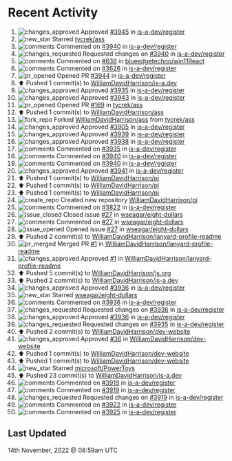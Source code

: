 # Recent Activity

<!--RECENT_ACTIVITY:start-->
1. ![changes_approved](https://cdn.jsdelivr.net/gh/Readme-Workflows/Readme-Icons@main/icons/octicons/ApprovedChanges.svg) Approved [#3945](https://github.com/is-a-dev/register/pull/3945#pullrequestreview-1178601471) in [is-a-dev/register](https://github.com/is-a-dev/register)
2. ![new_star](https://cdn.jsdelivr.net/gh/Readme-Workflows/Readme-Icons@main/icons/octicons/StarredRepositoryYellow.svg) Starred [tycrek/ass](https://github.com/tycrek/ass)
3. ![comments](https://cdn.jsdelivr.net/gh/Readme-Workflows/Readme-Icons@main/icons/octicons/Comment.svg) Commented on [#3940](https://github.com/is-a-dev/register/pull/3940#discussion_r1020840032) in [is-a-dev/register](https://github.com/is-a-dev/register)
4. ![changes_requested](https://cdn.jsdelivr.net/gh/Readme-Workflows/Readme-Icons@main/icons/octicons/RequestedChanges.svg) Requested changes on [#3940](https://github.com/is-a-dev/register/pull/3940#pullrequestreview-1178187136) in [is-a-dev/register](https://github.com/is-a-dev/register)
5. ![comments](https://cdn.jsdelivr.net/gh/Readme-Workflows/Readme-Icons@main/icons/octicons/Comment.svg) Commented on [#638](https://github.com/blueedgetechno/win11React/issues/638#issuecomment-1312630679) in [blueedgetechno/win11React](https://github.com/blueedgetechno/win11React)
6. ![comments](https://cdn.jsdelivr.net/gh/Readme-Workflows/Readme-Icons@main/icons/octicons/Comment.svg) Commented on [#3626](https://github.com/is-a-dev/register/pull/3626#issuecomment-1312608832) in [is-a-dev/register](https://github.com/is-a-dev/register)
7. ![pr_opened](https://cdn.jsdelivr.net/gh/Readme-Workflows/Readme-Icons@main/icons/octicons/PullRequestOpened.svg) Opened PR [#3944](https://github.com/is-a-dev/register/pull/3944) in [is-a-dev/register](https://github.com/is-a-dev/register)
8. ⬆️ Pushed 1 commit(s) to [WilliamDavidHarrison/is-a.dev](https://github.com/WilliamDavidHarrison/is-a.dev)
9. ![changes_approved](https://cdn.jsdelivr.net/gh/Readme-Workflows/Readme-Icons@main/icons/octicons/ApprovedChanges.svg) Approved [#3935](https://github.com/is-a-dev/register/pull/3935#pullrequestreview-1178173710) in [is-a-dev/register](https://github.com/is-a-dev/register)
10. ![changes_approved](https://cdn.jsdelivr.net/gh/Readme-Workflows/Readme-Icons@main/icons/octicons/ApprovedChanges.svg) Approved [#3943](https://github.com/is-a-dev/register/pull/3943#pullrequestreview-1178173675) in [is-a-dev/register](https://github.com/is-a-dev/register)
11. ![pr_opened](https://cdn.jsdelivr.net/gh/Readme-Workflows/Readme-Icons@main/icons/octicons/PullRequestOpened.svg) Opened PR [#169](https://github.com/tycrek/ass/pull/169) in [tycrek/ass](https://github.com/tycrek/ass)
12. ⬆️ Pushed 1 commit(s) to [WilliamDavidHarrison/ass](https://github.com/WilliamDavidHarrison/ass)
13. ![fork_repo](https://cdn.jsdelivr.net/gh/Readme-Workflows/Readme-Icons@main/icons/octicons/ForkedRepository.svg) Forked [WilliamDavidHarrison/ass](https://github.com/WilliamDavidHarrison/ass) from [tycrek/ass](https://github.com/tycrek/ass)
14. ![changes_approved](https://cdn.jsdelivr.net/gh/Readme-Workflows/Readme-Icons@main/icons/octicons/ApprovedChanges.svg) Approved [#3905](https://github.com/is-a-dev/register/pull/3905#pullrequestreview-1178008843) in [is-a-dev/register](https://github.com/is-a-dev/register)
15. ![changes_approved](https://cdn.jsdelivr.net/gh/Readme-Workflows/Readme-Icons@main/icons/octicons/ApprovedChanges.svg) Approved [#3939](https://github.com/is-a-dev/register/pull/3939#pullrequestreview-1178008597) in [is-a-dev/register](https://github.com/is-a-dev/register)
16. ![changes_approved](https://cdn.jsdelivr.net/gh/Readme-Workflows/Readme-Icons@main/icons/octicons/ApprovedChanges.svg) Approved [#3938](https://github.com/is-a-dev/register/pull/3938#pullrequestreview-1178008471) in [is-a-dev/register](https://github.com/is-a-dev/register)
17. ![comments](https://cdn.jsdelivr.net/gh/Readme-Workflows/Readme-Icons@main/icons/octicons/Comment.svg) Commented on [#3935](https://github.com/is-a-dev/register/pull/3935#issuecomment-1312350779) in [is-a-dev/register](https://github.com/is-a-dev/register)
18. ![comments](https://cdn.jsdelivr.net/gh/Readme-Workflows/Readme-Icons@main/icons/octicons/Comment.svg) Commented on [#3940](https://github.com/is-a-dev/register/pull/3940#discussion_r1020670294) in [is-a-dev/register](https://github.com/is-a-dev/register)
19. ![comments](https://cdn.jsdelivr.net/gh/Readme-Workflows/Readme-Icons@main/icons/octicons/Comment.svg) Commented on [#3940](https://github.com/is-a-dev/register/pull/3940#discussion_r1020670279) in [is-a-dev/register](https://github.com/is-a-dev/register)
20. ![changes_approved](https://cdn.jsdelivr.net/gh/Readme-Workflows/Readme-Icons@main/icons/octicons/ApprovedChanges.svg) Approved [#3941](https://github.com/is-a-dev/register/pull/3941#pullrequestreview-1178008276) in [is-a-dev/register](https://github.com/is-a-dev/register)
21. ⬆️ Pushed 1 commit(s) to [WilliamDavidHarrison/pi](https://github.com/WilliamDavidHarrison/pi)
22. ⬆️ Pushed 1 commit(s) to [WilliamDavidHarrison/pi](https://github.com/WilliamDavidHarrison/pi)
23. ⬆️ Pushed 1 commit(s) to [WilliamDavidHarrison/pi](https://github.com/WilliamDavidHarrison/pi)
24. ![create_repo](https://cdn.jsdelivr.net/gh/Readme-Workflows/Readme-Icons@main/icons/octicons/Repository.svg) Created new repository [WilliamDavidHarrison/pi](https://github.com/WilliamDavidHarrison/pi)
25. ![comments](https://cdn.jsdelivr.net/gh/Readme-Workflows/Readme-Icons@main/icons/octicons/Comment.svg) Commented on [#3822](https://github.com/is-a-dev/register/pull/3822#issuecomment-1311516963) in [is-a-dev/register](https://github.com/is-a-dev/register)
26. ![issue_closed](https://cdn.jsdelivr.net/gh/Readme-Workflows/Readme-Icons@main/icons/octicons/IssueClosed.svg) Closed issue [#27](https://github.com/wseagar/eight-dollars/issues/27) in [wseagar/eight-dollars](https://github.com/wseagar/eight-dollars)
27. ![comments](https://cdn.jsdelivr.net/gh/Readme-Workflows/Readme-Icons@main/icons/octicons/Comment.svg) Commented on [#27](https://github.com/wseagar/eight-dollars/issues/27#issuecomment-1311389460) in [wseagar/eight-dollars](https://github.com/wseagar/eight-dollars)
28. ![issue_opened](https://cdn.jsdelivr.net/gh/Readme-Workflows/Readme-Icons@main/icons/octicons/IssueOpened.svg) Opened issue [#27](https://github.com/wseagar/eight-dollars/issues/27) in [wseagar/eight-dollars](https://github.com/wseagar/eight-dollars)
29. ⬆️ Pushed 2 commit(s) to [WilliamDavidHarrison/lanyard-profile-readme](https://github.com/WilliamDavidHarrison/lanyard-profile-readme)
30. ![pr_merged](https://cdn.jsdelivr.net/gh/Readme-Workflows/Readme-Icons@main/icons/octicons/PullRequestMerged.svg) Merged PR [#1](https://github.com/WilliamDavidHarrison/lanyard-profile-readme/pull/1) in [WilliamDavidHarrison/lanyard-profile-readme](https://github.com/WilliamDavidHarrison/lanyard-profile-readme)
31. ![changes_approved](https://cdn.jsdelivr.net/gh/Readme-Workflows/Readme-Icons@main/icons/octicons/ApprovedChanges.svg) Approved [#1](https://github.com/WilliamDavidHarrison/lanyard-profile-readme/pull/1#pullrequestreview-1176777182) in [WilliamDavidHarrison/lanyard-profile-readme](https://github.com/WilliamDavidHarrison/lanyard-profile-readme)
32. ⬆️ Pushed 5 commit(s) to [WilliamDavidHarrison/js.org](https://github.com/WilliamDavidHarrison/js.org)
33. ⬆️ Pushed 2 commit(s) to [WilliamDavidHarrison/is-a.dev](https://github.com/WilliamDavidHarrison/is-a.dev)
34. ![changes_approved](https://cdn.jsdelivr.net/gh/Readme-Workflows/Readme-Icons@main/icons/octicons/ApprovedChanges.svg) Approved [#3936](https://github.com/is-a-dev/register/pull/3936#pullrequestreview-1176775045) in [is-a-dev/register](https://github.com/is-a-dev/register)
35. ![new_star](https://cdn.jsdelivr.net/gh/Readme-Workflows/Readme-Icons@main/icons/octicons/StarredRepositoryYellow.svg) Starred [wseagar/eight-dollars](https://github.com/wseagar/eight-dollars)
36. ![comments](https://cdn.jsdelivr.net/gh/Readme-Workflows/Readme-Icons@main/icons/octicons/Comment.svg) Commented on [#3936](https://github.com/is-a-dev/register/pull/3936#discussion_r1019725804) in [is-a-dev/register](https://github.com/is-a-dev/register)
37. ![changes_requested](https://cdn.jsdelivr.net/gh/Readme-Workflows/Readme-Icons@main/icons/octicons/RequestedChanges.svg) Requested changes on [#3936](https://github.com/is-a-dev/register/pull/3936#pullrequestreview-1176653090) in [is-a-dev/register](https://github.com/is-a-dev/register)
38. ![changes_approved](https://cdn.jsdelivr.net/gh/Readme-Workflows/Readme-Icons@main/icons/octicons/ApprovedChanges.svg) Approved [#3936](https://github.com/is-a-dev/register/pull/3936#pullrequestreview-1176651011) in [is-a-dev/register](https://github.com/is-a-dev/register)
39. ![changes_requested](https://cdn.jsdelivr.net/gh/Readme-Workflows/Readme-Icons@main/icons/octicons/RequestedChanges.svg) Requested changes on [#3935](https://github.com/is-a-dev/register/pull/3935#pullrequestreview-1176650606) in [is-a-dev/register](https://github.com/is-a-dev/register)
40. ⬆️ Pushed 2 commit(s) to [WilliamDavidHarrison/dev-website](https://github.com/WilliamDavidHarrison/dev-website)
41. ![changes_approved](https://cdn.jsdelivr.net/gh/Readme-Workflows/Readme-Icons@main/icons/octicons/ApprovedChanges.svg) Approved [#36](https://github.com/WilliamDavidHarrison/dev-website/pull/36#pullrequestreview-1176643626) in [WilliamDavidHarrison/dev-website](https://github.com/WilliamDavidHarrison/dev-website)
42. ⬆️ Pushed 1 commit(s) to [WilliamDavidHarrison/dev-website](https://github.com/WilliamDavidHarrison/dev-website)
43. ⬆️ Pushed 1 commit(s) to [WilliamDavidHarrison/dev-website](https://github.com/WilliamDavidHarrison/dev-website)
44. ![new_star](https://cdn.jsdelivr.net/gh/Readme-Workflows/Readme-Icons@main/icons/octicons/StarredRepositoryYellow.svg) Starred [microsoft/PowerToys](https://github.com/microsoft/PowerToys)
45. ⬆️ Pushed 23 commit(s) to [WilliamDavidHarrison/is-a.dev](https://github.com/WilliamDavidHarrison/is-a.dev)
46. ![comments](https://cdn.jsdelivr.net/gh/Readme-Workflows/Readme-Icons@main/icons/octicons/Comment.svg) Commented on [#3919](https://github.com/is-a-dev/register/pull/3919#discussion_r1018779335) in [is-a-dev/register](https://github.com/is-a-dev/register)
47. ![comments](https://cdn.jsdelivr.net/gh/Readme-Workflows/Readme-Icons@main/icons/octicons/Comment.svg) Commented on [#3919](https://github.com/is-a-dev/register/pull/3919#discussion_r1018779119) in [is-a-dev/register](https://github.com/is-a-dev/register)
48. ![changes_requested](https://cdn.jsdelivr.net/gh/Readme-Workflows/Readme-Icons@main/icons/octicons/RequestedChanges.svg) Requested changes on [#3919](https://github.com/is-a-dev/register/pull/3919#pullrequestreview-1175256875) in [is-a-dev/register](https://github.com/is-a-dev/register)
49. ![comments](https://cdn.jsdelivr.net/gh/Readme-Workflows/Readme-Icons@main/icons/octicons/Comment.svg) Commented on [#3922](https://github.com/is-a-dev/register/pull/3922#discussion_r1018778028) in [is-a-dev/register](https://github.com/is-a-dev/register)
50. ![comments](https://cdn.jsdelivr.net/gh/Readme-Workflows/Readme-Icons@main/icons/octicons/Comment.svg) Commented on [#3925](https://github.com/is-a-dev/register/pull/3925#discussion_r1018777426) in [is-a-dev/register](https://github.com/is-a-dev/register)
<!--RECENT_ACTIVITY:end-->

## Last Updated
<!--RECENT_ACTIVITY:last_update-->
14th November, 2022 @ 08:59am UTC
<!--RECENT_ACTIVITY:last_update_end-->
